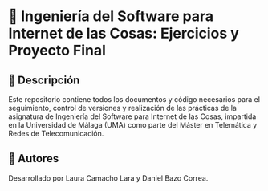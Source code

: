 # 🤖 Ingeniería del Software para Internet de las Cosas: Ejercicios y Proyecto Final

## 📄 Descripción

Este repositorio contiene todos los documentos y código necesarios para el seguimiento, control de versiones y realización de las prácticas de la asignatura de Ingeniería del Software para Internet de las Cosas, impartida en la Universidad de Málaga (UMA) como parte del Máster en Telemática y Redes de Telecomunicación.

## 👤 Autores

Desarrollado por Laura Camacho Lara y Daniel Bazo Correa.